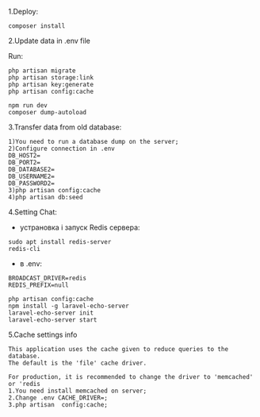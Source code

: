 1.Deploy:

```$xslt
composer install
```
2.Update data in .env file

Run:
```
php artisan migrate
php artisan storage:link
php artisan key:generate
php artisan config:cache

npm run dev
composer dump-autoload
```

3.Transfer data from old database:
```
1)You need to run a database dump on the server;
2)Configure connection in .env
DB_HOST2=
DB_PORT2=
DB_DATABASE2=
DB_USERNAME2=
DB_PASSWORD2=
3)php artisan config:cache
4)php artisan db:seed
```

4.Setting Chat:
- устрановка і запуск Redis сервера:
```
sudo apt install redis-server
redis-cli
```
- в .env: 
```
BROADCAST_DRIVER=redis
REDIS_PREFIX=null
```
```
php artisan config:cache
npm install -g laravel-echo-server
laravel-echo-server init
laravel-echo-server start
```
5.Cache settings info
```
This application uses the cache given to reduce queries to the database.
The default is the 'file' cache driver.
```
```
For production, it is recommended to change the driver to 'memcached' or 'redis
1.You need install memcached on server;
2.Change .env CACHE_DRIVER=;
3.php artisan  config:cache;
```